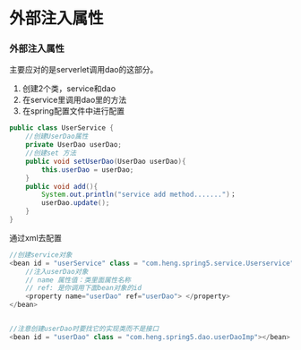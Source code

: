 # 外部注入属性

### 外部注入属性 

主要应对的是serverlet调用dao的这部分。

1. 创建2个类，service和dao
2. 在service里调用dao里的方法
3. 在spring配置文件中进行配置

```java
public class UserService {
    //创建UserDao属性
    private UserDao userDao;
    //创建set 方法
    public void setUserDao(UserDao userDao){
        this.userDao = userDao;
    }    
    public void add(){
        System.out.println("service add method.......")；
        userDao.update();
    }
}
```

通过xml去配置

```java
//创建service对象
<bean id = "userService" class = "com.heng.spring5.service.Userservice">
    //注入userDao对象
    // name 属性值：类里面属性名称
    // ref: 是你调用下面bean对象的id
    <property name="userDao" ref="userDao"> </property>
</bean>


//注意创建userDao时要找它的实现类而不是接口
<bean id = "userDao" class = "com.heng.spring5.dao.userDaoImp"></bean>
```


